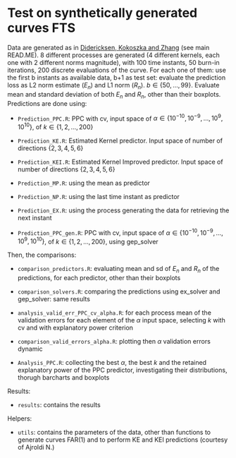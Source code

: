 # **Test on synthetically generated curves FTS**

Data are generated as in [Didericksen, Kokoszka and Zhang](#ref-kokoskza) (see main READ.ME). 8 different processes are generated (4 different kernels, each one with 2 different norms magnitude), with 100 time instants, 50 burn-in iterations, 200 discrete evaluations of the curve. For each one of them: use the first b instants as available data, b+1 as test set: evaluate the prediction loss as L2 norm estimate ($E_n$) and L1 norm ($R_n$). $b \in \{50, \dots, 99\}$. Evaluate mean and standard deviation of both $E_n$ and $R_n$, other than their boxplots. Predictions are done using:

-   `Prediction_PPC.R`: PPC with cv, input space of $\alpha \in \{10^{-10}, 10^{-9},\dots,10^{9},10^{10}\}$, of $k \in \{1,2,\dots,200\}$

-   `Prediction_KE.R`: Estimated Kernel predictor. Input space of number of directions $\{2,3,4,5,6\}$

-   `Prediction_KEI.R`: Estimated Kernel Improved predictor. Input space of number of directions $\{2,3,4,5,6\}$

-   `Prediction_MP.R`: using the mean as predictor

-   `Prediction_NP.R`: using the last time instant as predictor

-   `Prediction_EX.R`: using the process generating the data for retrieving the next instant

-   `Prediction_PPC_gen.R`: PPC with cv, input space of $\alpha \in \{10^{-10}, 10^{-9},\dots,10^{9},10^{10}\}$, of $k \in \{1,2,\dots,200\}$, using gep_solver

Then, the comparisons:

-   `comparison_predictors.R`: evaluating mean and sd of $E_n$ and $R_n$ of the predictions, for each predictor, other than their boxplots

-   `comparison_solvers.R`: comparing the predictions using ex_solver and gep_solver: same results

-   `analysis_valid_err_PPC_cv_alpha.R`: for each process mean of the validation errors for each element of the $\alpha$ input space, selecting $k$ with cv and with explanatory power criterion

-   `comparison_valid_errors_alpha.R`: plotting then $\alpha$ validation errors dynamic

-   `Analysis_PPC.R`: collecting the best $\alpha$, the best $k$ and the retained explanatory power of the PPC predictor, investigating their distributions, thorugh barcharts and boxplots

Results:

-   `results`: contains the results

Helpers:

-   `utils`: contains the parameters of the data, other than functions to generate curves FAR(1) and to perform KE and KEI predictions (courtesy of Ajroldi N.)

